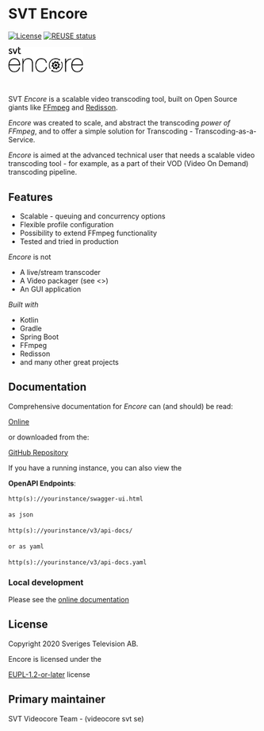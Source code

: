 # SVT Encore
[![License](https://img.shields.io/badge/license-EUPL-brightgreen.svg)](https://eupl.eu/)
[![REUSE status](https://api.reuse.software/badge/github.com/fsfe/reuse-tool)](https://api.reuse.software/info/github.com/fsfe/reuse-tool)


<img align="center" width="30%" src="https://raw.githubusercontent.com/svt/encore-doc/main/src/img/svt_encore_logo.png">

&nbsp;
&nbsp;
  
SVT *Encore* is a scalable video transcoding tool, built on Open Source giants like [FFmpeg](https://www.ffmpeg.org/) and [Redisson](https://github.com/redisson).


*Encore* was created to scale, and abstract the transcoding _power of FFmpeg_, and to offer a simple solution for Transcoding - Transcoding-as-a-Service.

*Encore* is aimed at the advanced technical user that needs a scalable video transcoding tool - for example, as a part of their VOD (Video On Demand) transcoding pipeline.

## Features

- Scalable - queuing and concurrency options
- Flexible profile configuration
- Possibility to extend FFmpeg functionality
- Tested and tried in production

_Encore_ is not

- A live/stream transcoder
- A Video packager (see <<faq>>)
- An GUI application

_Built with_

* Kotlin
* Gradle
* Spring Boot
* FFmpeg
* Redisson
* and many other great projects

## Documentation

Comprehensive documentation for _Encore_ can (and should) be read:

[Online](https://svt.github.io/encore-doc/)

or downloaded from the:

[GitHub Repository](https://github.com/svt/encore-doc)

If you have a running instance, you can also view the

**OpenAPI Endpoints**:

```
http(s)://yourinstance/swagger-ui.html

as json

http(s)://yourinstance/v3/api-docs/

or as yaml

http(s)://yourinstance/v3/api-docs.yaml
```

### Local development

Please see the [online documentation](https://svt.github.io/encore-doc/#the-user-guide)

## License

Copyright 2020 Sveriges Television AB.

Encore is licensed under the 

[EUPL-1.2-or-later](LICENSE) license

## Primary maintainer

SVT Videocore Team - (videocore svt se)